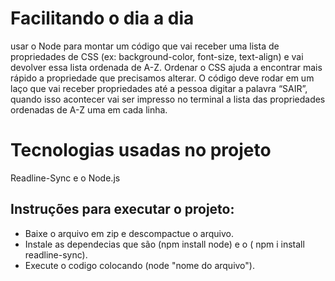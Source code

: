 
# Facilitando o dia a dia 

usar o Node para montar um código que vai receber uma lista de
propriedades de CSS (ex: background-color, font-size, text-align) e vai devolver
essa lista ordenada de A-Z. Ordenar o CSS ajuda a encontrar mais rápido a
propriedade que precisamos alterar. O código deve rodar em um laço que vai receber propriedades até a
pessoa digitar a palavra “SAIR”, quando isso acontecer vai ser impresso
no terminal a lista das propriedades ordenadas de A-Z uma em cada linha.

# Tecnologias usadas no projeto 

Readline-Sync e o Node.js 

## Instruções para executar o projeto:

 - Baixe o arquivo em zip e descompactue o arquivo.
 - Instale as dependecias que são (npm install node) e o ( npm i install readline-sync).
 - Execute o codigo colocando (node "nome do arquivo"). 

